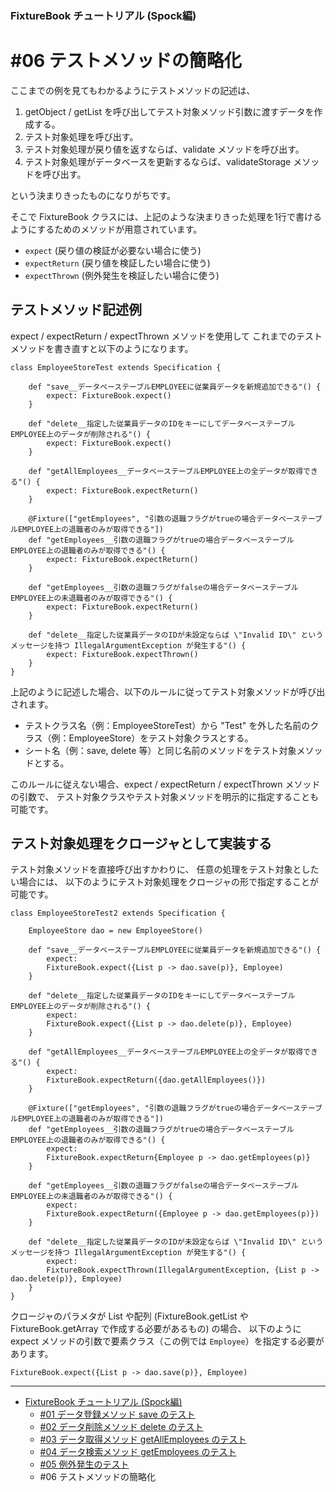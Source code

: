 ﻿
### FixtureBook チュートリアル (Spock編)

#06 テストメソッドの簡略化
==========================

ここまでの例を見てもわかるようにテストメソッドの記述は、

1.  getObject / getList を呼び出してテスト対象メソッド引数に渡すデータを作成する。
2.  テスト対象処理を呼び出す。
3.  テスト対象処理が戻り値を返すならば、validate メソッドを呼び出す。
4.  テスト対象処理がデータベースを更新するならば、validateStorage メソッドを呼び出す。

という決まりきったものになりがちです。

そこで FixtureBook クラスには、上記のような決まりきった処理を1行で書けるようにするためのメソッドが用意されています。

*   `expect` (戻り値の検証が必要ない場合に使う)
*   `expectReturn` (戻り値を検証したい場合に使う)
*   `expectThrown` (例外発生を検証したい場合に使う)


テストメソッド記述例
--------------------

expect / expectReturn / expectThrown メソッドを使用して
これまでのテストメソッドを書き直すと以下のようになります。


    class EmployeeStoreTest extends Specification {
        
        def "save__データベーステーブルEMPLOYEEに従業員データを新規追加できる"() {
            expect: FixtureBook.expect()
        }
        
        def "delete__指定した従業員データのIDをキーにしてデータベーステーブルEMPLOYEE上のデータが削除される"() {
            expect: FixtureBook.expect()
        }
        
        def "getAllEmployees__データベーステーブルEMPLOYEE上の全データが取得できる"() {
            expect: FixtureBook.expectReturn()
        }
        
        @Fixture(["getEmployees", "引数の退職フラグがtrueの場合データベーステーブルEMPLOYEE上の退職者のみが取得できる"])
        def "getEmployees__引数の退職フラグがtrueの場合データベーステーブルEMPLOYEE上の退職者のみが取得できる"() {
            expect: FixtureBook.expectReturn()
        }

        def "getEmployees__引数の退職フラグがfalseの場合データベーステーブルEMPLOYEE上の未退職者のみが取得できる"() {
            expect: FixtureBook.expectReturn()
        }
        
        def "delete__指定した従業員データのIDが未設定ならば \"Invalid ID\" というメッセージを持つ IllegalArgumentException が発生する"() {
            expect: FixtureBook.expectThrown()
        }
    }

上記のように記述した場合、以下のルールに従ってテスト対象メソッドが呼び出されます。

*   テストクラス名（例：EmployeeStoreTest）から "Test" を外した名前のクラス（例：EmployeeStore）をテスト対象クラスとする。
*   シート名（例：save, delete 等）と同じ名前のメソッドをテスト対象メソッドとする。

このルールに従えない場合、expect / expectReturn / expectThrown メソッドの引数で、
テスト対象クラスやテスト対象メソッドを明示的に指定することも可能です。


テスト対象処理をクロージャとして実装する
----------------------------------------

テスト対象メソッドを直接呼び出すかわりに、
任意の処理をテスト対象としたい場合には、
以下のようにテスト対象処理をクロージャの形で指定することが可能です。


    class EmployeeStoreTest2 extends Specification {
        
        EmployeeStore dao = new EmployeeStore()
        
        def "save__データベーステーブルEMPLOYEEに従業員データを新規追加できる"() {
            expect:
            FixtureBook.expect({List p -> dao.save(p)}, Employee)
        }
        
        def "delete__指定した従業員データのIDをキーにしてデータベーステーブルEMPLOYEE上のデータが削除される"() {
            expect:
            FixtureBook.expect({List p -> dao.delete(p)}, Employee)
        }
        
        def "getAllEmployees__データベーステーブルEMPLOYEE上の全データが取得できる"() {
            expect:
            FixtureBook.expectReturn({dao.getAllEmployees()})
        }
        
        @Fixture(["getEmployees", "引数の退職フラグがtrueの場合データベーステーブルEMPLOYEE上の退職者のみが取得できる"])    
        def "getEmployees__引数の退職フラグがtrueの場合データベーステーブルEMPLOYEE上の退職者のみが取得できる"() {
            expect:
            FixtureBook.expectReturn{Employee p -> dao.getEmployees(p)}
        }
        
        def "getEmployees__引数の退職フラグがfalseの場合データベーステーブルEMPLOYEE上の未退職者のみが取得できる"() {
            expect:
            FixtureBook.expectReturn({Employee p -> dao.getEmployees(p)})
        }
        
        def "delete__指定した従業員データのIDが未設定ならば \"Invalid ID\" というメッセージを持つ IllegalArgumentException が発生する"() {
            expect:
            FixtureBook.expectThrown(IllegalArgumentException, {List p -> dao.delete(p)}, Employee)
        }
    }

クロージャのパラメタが List や配列 (FixtureBook.getList や FixtureBook.getArray で作成する必要があるもの) の場合、
以下のように expect メソッドの引数で要素クラス（この例では `Employee`）を指定する必要があります。

    FixtureBook.expect({List p -> dao.save(p)}, Employee)


------------------------

*   [FixtureBook チュートリアル (Spock編)](./Tutorial-Spock.md)
    *   [#01 データ登録メソッド save のテスト](./Tutorial-Spock-save.md)
    *   [#02 データ削除メソッド delete のテスト](./Tutorial-Spock-delete.md)
    *   [#03 データ取得メソッド getAllEmployees のテスト](./Tutorial-Spock-getAllEmployees.md)
    *   [#04 データ検索メソッド getEmployees のテスト](./Tutorial-Spock-getEmployees.md)
    *   [#05 例外発生のテスト](./Tutorial-Spock-Exception.md)
    *   #06 テストメソッドの簡略化
